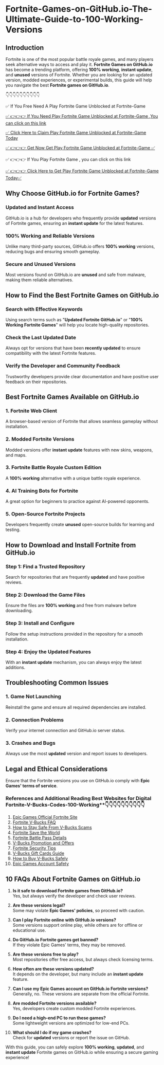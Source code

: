 # Fortnite-Games-on-GitHub.io-The-Ultimate-Guide-to-100-Working-Versions
## Introduction
Fortnite is one of the most popular battle royale games, and many players seek alternative ways to access and play it. **Fortnite Games on GitHub.io** has become a trending platform, offering **100% working**, **instant update**, and **unused** versions of Fortnite. Whether you are looking for an updated version, modded experiences, or experimental builds, this guide will help you navigate the best **Fortnite games on GitHub.io**.

👇👇👇👇👇👇👇👇👇👇

✅ If You Free Need A Play Fortnite Game Unblocked at Fortnite-Game

[✅ 👉👉👉 If You Need Play Fortnite Game Unblocked at Fortnite-Game ,You can click on this link](https://dmfarid.com/Fortnite_V-Bucks_Codes/)

[✅ Click Here to Claim Play Fortnite Game Unblocked at Fortnite-Game Today ](https://dmfarid.com/Fortnite_V-Bucks_Codes/)

[✅ 👉👉👉 Get Now Get Play Fortnite Game Unblocked at Fortnite-Game ✅](https://dmfarid.com/Fortnite_V-Bucks_Codes/)

✅ 👉👉👉 If You Play Fortnite Game , you can click on this link

[✅ 👉👉👉 Click Here to Get Play Fortnite Game Unblocked at Fortnite-Game Today✅](https://dmfarid.com/Fortnite_V-Bucks_Codes/)


## Why Choose GitHub.io for Fortnite Games?
### Updated and Instant Access
GitHub.io is a hub for developers who frequently provide **updated** versions of Fortnite games, ensuring an **instant update** for the latest features.

### 100% Working and Reliable Versions
Unlike many third-party sources, GitHub.io offers **100% working** versions, reducing bugs and ensuring smooth gameplay.

### Secure and Unused Versions
Most versions found on GitHub.io are **unused** and safe from malware, making them reliable alternatives.

## How to Find the Best Fortnite Games on GitHub.io
### Search with Effective Keywords
Using search terms such as "**Updated Fortnite GitHub.io**" or "**100% Working Fortnite Games**" will help you locate high-quality repositories.

### Check the Last Updated Date
Always opt for versions that have been **recently updated** to ensure compatibility with the latest Fortnite features.

### Verify the Developer and Community Feedback
Trustworthy developers provide clear documentation and have positive user feedback on their repositories.

## Best Fortnite Games Available on GitHub.io
### 1. Fortnite Web Client
A browser-based version of Fortnite that allows seamless gameplay without installation.

### 2. Modded Fortnite Versions
Modded versions offer **instant update** features with new skins, weapons, and maps.

### 3. Fortnite Battle Royale Custom Edition
A **100% working** alternative with a unique battle royale experience.

### 4. AI Training Bots for Fortnite
A great option for beginners to practice against AI-powered opponents.

### 5. Open-Source Fortnite Projects
Developers frequently create **unused** open-source builds for learning and testing.

## How to Download and Install Fortnite from GitHub.io
### Step 1: Find a Trusted Repository
Search for repositories that are frequently **updated** and have positive reviews.

### Step 2: Download the Game Files
Ensure the files are **100% working** and free from malware before downloading.

### Step 3: Install and Configure
Follow the setup instructions provided in the repository for a smooth installation.

### Step 4: Enjoy the Updated Features
With an **instant update** mechanism, you can always enjoy the latest additions.

## Troubleshooting Common Issues
### 1. Game Not Launching
Reinstall the game and ensure all required dependencies are installed.

### 2. Connection Problems
Verify your internet connection and GitHub.io server status.

### 3. Crashes and Bugs
Always use the most **updated** version and report issues to developers.

## Legal and Ethical Considerations
Ensure that the Fortnite versions you use on GitHub.io comply with **Epic Games' terms of service**.

### References and Additional Reading Best Websites for Digital  Fortnite-V-Bucks-Codes-100-Working**👇👇👇👇👇👇👇👇👇👇

1. [Epic Games Official Fortnite Site](https://dmfarid.com/Fortnite_V-Bucks_Codes/)
2. [Fortnite V-Bucks FAQ](https://dmfarid.com/Fortnite_V-Bucks_Codes/)
3. [How to Stay Safe From V-Bucks Scams](https://dmfarid.com/Fortnite_V-Bucks_Codes/)
4. [Fortnite Save the World](https://dmfarid.com/Fortnite_V-Bucks_Codes/)
5. [Fortnite Battle Pass Details](https://dmfarid.com/Fortnite_V-Bucks_Codes/)
6. [V-Bucks Promotion and Offers](https://dmfarid.com/Fortnite_V-Bucks_Codes/)
7. [Fortnite Security Tips](https://dmfarid.com/Fortnite_V-Bucks_Codes/)
8. [V-Bucks Gift Cards Guide](https://dmfarid.com/Fortnite_V-Bucks_Codes/)
9. [How to Buy V-Bucks Safely](https://dmfarid.com/Fortnite_V-Bucks_Codes/)
10. [Epic Games Account Safety](https://dmfarid.com/Fortnite_V-Bucks_Codes/)

## 10 FAQs About Fortnite Games on GitHub.io
1. **Is it safe to download Fortnite games from GitHub.io?**  
   Yes, but always verify the developer and check user reviews.

2. **Are these versions legal?**  
   Some may violate **Epic Games' policies**, so proceed with caution.

3. **Can I play Fortnite online with GitHub.io versions?**  
   Some versions support online play, while others are for offline or educational use.

4. **Do GitHub.io Fortnite games get banned?**  
   If they violate Epic Games’ terms, they may be removed.

5. **Are these versions free to play?**  
   Most repositories offer free access, but always check licensing terms.

6. **How often are these versions updated?**  
   It depends on the developer, but many include an **instant update** feature.

7. **Can I use my Epic Games account on GitHub.io Fortnite versions?**  
   Generally, no. These versions are separate from the official Fortnite.

8. **Are modded Fortnite versions available?**  
   Yes, developers create custom modded Fortnite experiences.

9. **Do I need a high-end PC to run these games?**  
   Some lightweight versions are optimized for low-end PCs.

10. **What should I do if my game crashes?**  
    Check for **updated** versions or report the issue on GitHub.

With this guide, you can safely explore **100% working**, **updated**, and **instant update** Fortnite games on GitHub.io while ensuring a secure gaming experience!


